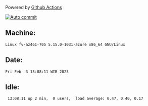 Powered by [Github Actions](https://github.com/features/actions)

[![Auto commit](https://github.com/hiage/workstation/workflows/Auto%20commit/badge.svg)](https://github.com/hiage/workstation/actions?query=workflow%3A%22Auto+commit%22)

## Machine:
```
Linux fv-az461-705 5.15.0-1031-azure x86_64 GNU/Linux
```
## Date:
```
Fri Feb  3 13:08:11 WIB 2023
```
## Idle:
```
 13:08:11 up 2 min,  0 users,  load average: 0.47, 0.40, 0.17
```
